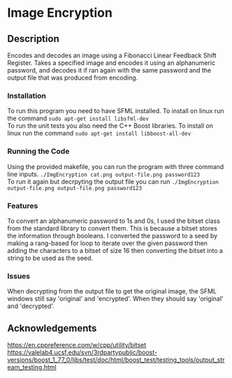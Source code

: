 # Image Encryption

## Description
Encodes and decodes an image using a Fibonacci Linear Feedback Shift Register. Takes a specified image and encodes it using an alphanumeric password, and decodes it if ran again with the same password and the output file that was produced from encoding.
### Installation
To run this program you need to have SFML installed. To install on linux run the command ```sudo apt-get install libsfml-dev``` <br>
To run the unit tests you also need the C++ Boost libraries. To install on linux run the command ```sudo apt-get install libboost-all-dev```
### Running the Code
Using the provided makefile, you can run the program with three command line inputs. ```./ImgEncryption cat.png output-file.png password123``` <br>
To run it again but decrpyting the output file you can run ```./ImgEncryption output-file.png output-file.png password123```
### Features
To convert an alphanumeric password to 1s and 0s, I used the bitset class from the standard library to convert them. This is because a bitset stores the information through booleans. I converted the password to a seed by making a rang-based for loop to iterate over the given password then adding the characters to a bitset of size 16 then converting the bitset into a string to be used as the seed.
### Issues
When decrypting from the output file to get the original image, the SFML windows still say 'original' and 'encrypted'. When they should say 'original' and 'decrypted'. 

## Acknowledgements
<https://en.cppreference.com/w/cpp/utility/bitset> <br>
<https://valelab4.ucsf.edu/svn/3rdpartypublic/boost-versions/boost_1_77_0/libs/test/doc/html/boost_test/testing_tools/output_stream_testing.html>
